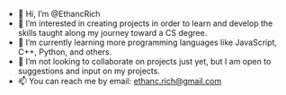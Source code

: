 - 👋 Hi, I’m @EthancRich
- 👀 I’m interested in creating projects in order to learn and develop the skills taught along my journey toward a CS degree.
- 🌱 I’m currently learning more programming languages like JavaScript, C++, Python, and others.
- 💞️ I’m not looking to collaborate on projects just yet, but I am open to suggestions and input on my projects.
- 📫 You can reach me by email: ethanc.rich@gmail.com

<!---
EthancRich/EthancRich is a ✨ special ✨ repository because its `README.md` (this file) appears on your GitHub profile.
You can click the Preview link to take a look at your changes.
--->
